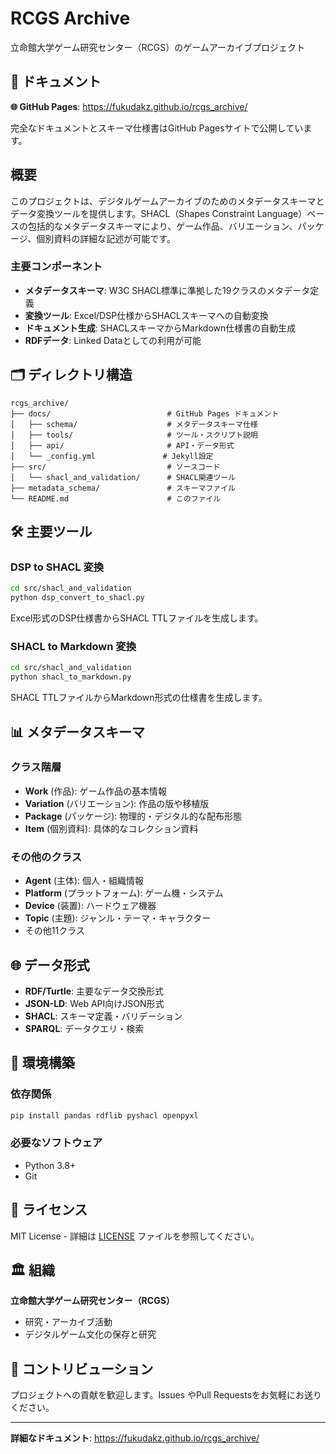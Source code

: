 # RCGS Archive

立命館大学ゲーム研究センター（RCGS）のゲームアーカイブプロジェクト

## 📖 ドキュメント

**🌐 GitHub Pages**: https://fukudakz.github.io/rcgs_archive/

完全なドキュメントとスキーマ仕様書はGitHub Pagesサイトで公開しています。

## 概要

このプロジェクトは、デジタルゲームアーカイブのためのメタデータスキーマとデータ変換ツールを提供します。SHACL（Shapes Constraint Language）ベースの包括的なメタデータスキーマにより、ゲーム作品、バリエーション、パッケージ、個別資料の詳細な記述が可能です。

### 主要コンポーネント

- **メタデータスキーマ**: W3C SHACL標準に準拠した19クラスのメタデータ定義
- **変換ツール**: Excel/DSP仕様からSHACLスキーマへの自動変換
- **ドキュメント生成**: SHACLスキーマからMarkdown仕様書の自動生成
- **RDFデータ**: Linked Dataとしての利用が可能

## 🗂️ ディレクトリ構造

```
rcgs_archive/
├── docs/                          # GitHub Pages ドキュメント
│   ├── schema/                    # メタデータスキーマ仕様
│   ├── tools/                     # ツール・スクリプト説明
│   ├── api/                       # API・データ形式
│   └── _config.yml               # Jekyll設定
├── src/                           # ソースコード
│   └── shacl_and_validation/      # SHACL関連ツール
├── metadata_schema/               # スキーマファイル
└── README.md                      # このファイル
```

## 🛠️ 主要ツール

### DSP to SHACL 変換
```bash
cd src/shacl_and_validation
python dsp_convert_to_shacl.py
```

Excel形式のDSP仕様書からSHACL TTLファイルを生成します。

### SHACL to Markdown 変換
```bash
cd src/shacl_and_validation
python shacl_to_markdown.py
```

SHACL TTLファイルからMarkdown形式の仕様書を生成します。

## 📊 メタデータスキーマ

### クラス階層
- **Work** (作品): ゲーム作品の基本情報
- **Variation** (バリエーション): 作品の版や移植版
- **Package** (パッケージ): 物理的・デジタル的な配布形態
- **Item** (個別資料): 具体的なコレクション資料

### その他のクラス
- **Agent** (主体): 個人・組織情報
- **Platform** (プラットフォーム): ゲーム機・システム
- **Device** (装置): ハードウェア機器
- **Topic** (主題): ジャンル・テーマ・キャラクター
- その他11クラス

## 🌐 データ形式

- **RDF/Turtle**: 主要なデータ交換形式
- **JSON-LD**: Web API向けJSON形式
- **SHACL**: スキーマ定義・バリデーション
- **SPARQL**: データクエリ・検索

## 🔧 環境構築

### 依存関係
```bash
pip install pandas rdflib pyshacl openpyxl
```

### 必要なソフトウェア
- Python 3.8+
- Git

## 📄 ライセンス

MIT License - 詳細は [LICENSE](LICENSE) ファイルを参照してください。

## 🏛️ 組織

**立命館大学ゲーム研究センター（RCGS）**
- 研究・アーカイブ活動
- デジタルゲーム文化の保存と研究

## 🤝 コントリビューション

プロジェクトへの貢献を歓迎します。Issues やPull Requestsをお気軽にお送りください。

---

**詳細なドキュメント**: https://fukudakz.github.io/rcgs_archive/

